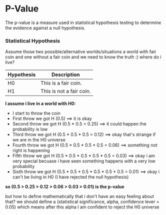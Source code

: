 <h1> P-Value </h1>

The p-value is a measure used in statistical hypothesis testing to determine the evidence against a null hypothesis.

<h3> Statistical Hypothesis </h3>

Assume those two possible/alternative worlds/situations a world with fair coin and one without a fair coin and we need to know the truth :) where do i live?

| Hypothesis | Description |
| -------- | -------- |
| H0 | This is a fair coin. |
| H1 | This is not a fair coin. |

**I assume i live in a world with H0:**
- I start to throw the coin
- First throw we got H (0.5) ==> it is okay
- Second throw we got H (0.5 * 0.5 = 0.25) ==> it could happen the probability is low
- Third throw we got H (0.5 * 0.5 * 0.5 = 0.12) ==> okay that's strange if we are in the H0 universe
- Fourth throw we got H (0.5 * 0.5 * 0.5 * 0.5 = 0.06) ==> something not right is happening
- Fifth throw we got H (0.5 * 0.5 * 0.5 * 0.5 * 0.5 = 0.03) ==> okay i am very special becuase i have seen something happens with a very low probability 
- Sixth throw we got H (0.5 * 0.5 * 0.5 * 0.5 * 0.5 * 0.5 = 0.01) ==> okay i can't be living in H0 (I have rejected the null hypothesis)

**so (0.5 > 0.25 > 0.12 > 0.06 > 0.03 > 0.01) is the p-value**

but how to define mathematically that i don't have an easy feeling about that? 
we should define a (statistical significance, alpha, confidence lever = 0.05) which means after this alpha I am confident to reject the H0 universe
